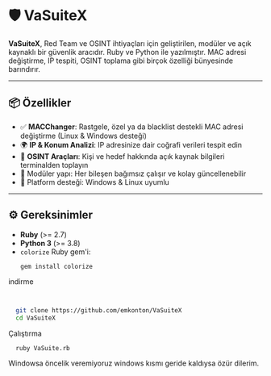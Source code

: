# 🛡️ VaSuiteX

**VaSuiteX**, Red Team ve OSINT ihtiyaçları için geliştirilen, modüler ve açık kaynaklı bir güvenlik aracıdır. Ruby ve Python ile yazılmıştır. MAC adresi değiştirme, IP tespiti, OSINT toplama gibi birçok özelliği bünyesinde barındırır.



---

## 📦 Özellikler

- ✅ **MACChanger**: Rastgele, özel ya da blacklist destekli MAC adresi değiştirme (Linux & Windows desteği)
- 🌍 **IP & Konum Analizi**: IP adresinize dair coğrafi verileri tespit edin
- 🔎 **OSINT Araçları**: Kişi ve hedef hakkında açık kaynak bilgileri terminalden toplayın
- 🧩 Modüler yapı: Her bileşen bağımsız çalışır ve kolay güncellenebilir
- 🎯 Platform desteği: Windows & Linux uyumlu

---

## ⚙️ Gereksinimler

- **Ruby** (>= 2.7)
- **Python 3** (>= 3.8)
- `colorize` Ruby gem'i:
  ```bash
  gem install colorize


indirme 
```bash


  git clone https://github.com/emkonton/VaSuiteX
  cd VaSuiteX
```

Çalıştırma

      ruby VaSuite.rb

Windowsa öncelik veremiyoruz windows kısmı geride kaldıysa özür dilerim.
